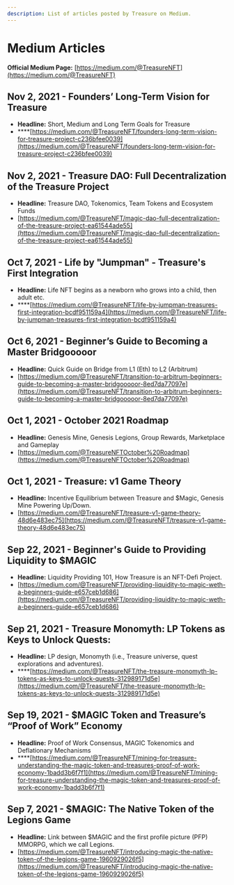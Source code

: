 ```yaml
---
description: List of articles posted by Treasure on Medium.
---
```


# Medium Articles

**Official Medium Page:** [https://medium.com/@TreasureNFT](https://medium.com/@TreasureNFT)

## Nov 2, 2021 - Founders’ Long-Term Vision for Treasure

* **Headline:** Short, Medium and Long Term Goals for Treasure
* ****[https://medium.com/@TreasureNFT/founders-long-term-vision-for-treasure-project-c236bfee0039](https://medium.com/@TreasureNFT/founders-long-term-vision-for-treasure-project-c236bfee0039)

## Nov 2, 2021 - Treasure DAO: Full Decentralization of the Treasure Project

* **Headline:** Treasure DAO, Tokenomics, Team Tokens and Ecosystem Funds
* [https://medium.com/@TreasureNFT/magic-dao-full-decentralization-of-the-treasure-project-ea61544ade55](https://medium.com/@TreasureNFT/magic-dao-full-decentralization-of-the-treasure-project-ea61544ade55)

## Oct 7, 2021 - Life by "Jumpman" - Treasure's First Integration

* **Headline:** Life NFT begins as a newborn who grows into a child, then adult etc.
* ****[https://medium.com/@TreasureNFT/life-by-jumpman-treasures-first-integration-bcdf951159a4](https://medium.com/@TreasureNFT/life-by-jumpman-treasures-first-integration-bcdf951159a4)

## Oct 6, 2021 - Beginner’s Guide to Becoming a Master Bridgooooor

* **Headline:** Quick Guide on Bridge from L1 (Eth) to L2 (Arbitrum)
* [https://medium.com/@TreasureNFT/transition-to-arbitrum-beginners-guide-to-becoming-a-master-bridgooooor-8ed7da77097e](https://medium.com/@TreasureNFT/transition-to-arbitrum-beginners-guide-to-becoming-a-master-bridgooooor-8ed7da77097e)

## Oct 1, 2021 - October 2021 Roadmap

* **Headline:** Genesis Mine, Genesis Legions, Group Rewards, Marketplace and Gameplay
* [https://medium.com/@TreasureNFTOctober%20Roadmap](https://medium.com/@TreasureNFTOctober%20Roadmap)

## Oct 1, 2021 - Treasure: v1 Game Theory

* **Headline:** Incentive Equilibrium between Treasure and $Magic, Genesis Mine Powering Up/Down.
* [https://medium.com/@TreasureNFT/treasure-v1-game-theory-48d6e483ec75](https://medium.com/@TreasureNFT/treasure-v1-game-theory-48d6e483ec75)

## Sep 22, 2021 - Beginner's Guide to Providing Liquidity to $MAGIC

* **Headline:** Liquidity Providing 101, How Treasure is an NFT-Defi Project.
* [https://medium.com/@TreasureNFT/providing-liquidity-to-magic-weth-a-beginners-guide-e657ceb1d686](https://medium.com/@TreasureNFT/providing-liquidity-to-magic-weth-a-beginners-guide-e657ceb1d686)

## Sep 21, 2021 - Treasure Monomyth: LP Tokens as Keys to Unlock Quests:

* **Headline:** LP design, Monomyth (i.e., Treasure universe, quest explorations and adventures).
* ****[https://medium.com/@TreasureNFT/the-treasure-monomyth-lp-tokens-as-keys-to-unlock-quests-312989171d5e](https://medium.com/@TreasureNFT/the-treasure-monomyth-lp-tokens-as-keys-to-unlock-quests-312989171d5e)

## Sep 19, 2021 - $MAGIC Token and Treasure’s “Proof of Work” Economy

* **Headline:** Proof of Work Consensus, MAGIC Tokenomics and Deflationary Mechanisms
* ****[https://medium.com/@TreasureNFT/mining-for-treasure-understanding-the-magic-token-and-treasures-proof-of-work-economy-1badd3b6f7f1](https://medium.com/@TreasureNFT/mining-for-treasure-understanding-the-magic-token-and-treasures-proof-of-work-economy-1badd3b6f7f1)

## Sep 7, 2021 - $MAGIC: The Native Token of the Legions Game

* **Headline:** Link between $MAGIC and the first profile picture (PFP) MMORPG, which we call Legions.
* [https://medium.com/@TreasureNFT/introducing-magic-the-native-token-of-the-legions-game-1960929026f5](https://medium.com/@TreasureNFT/introducing-magic-the-native-token-of-the-legions-game-1960929026f5)
